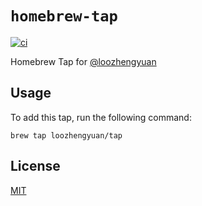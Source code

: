 # `homebrew-tap`

[![ci](https://github.com/loozhengyuan/homebrew-tap/actions/workflows/ci.yml/badge.svg)](https://github.com/loozhengyuan/homebrew-tap/actions/workflows/ci.yml)

Homebrew Tap for [@loozhengyuan](https://github.com/loozhengyuan)

## Usage

To add this tap, run the following command:

```shell
brew tap loozhengyuan/tap
```

## License

[MIT](https://choosealicense.com/licenses/mit/)
